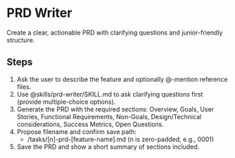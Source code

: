 # PRD Writer
Create a clear, actionable PRD with clarifying questions and junior-friendly structure.

## Steps
1. Ask the user to describe the feature and optionally @-mention reference files.
2. Use @skills/prd-writer/SKILL.md to ask clarifying questions first (provide multiple-choice options).
3. Generate the PRD with the required sections: Overview, Goals, User Stories, Functional Requirements, Non-Goals, Design/Technical considerations, Success Metrics, Open Questions.
4. Propose filename and confirm save path:
   - /tasks/[n]-prd-[feature-name].md (n is zero-padded, e.g., 0001)
5. Save the PRD and show a short summary of sections included.
